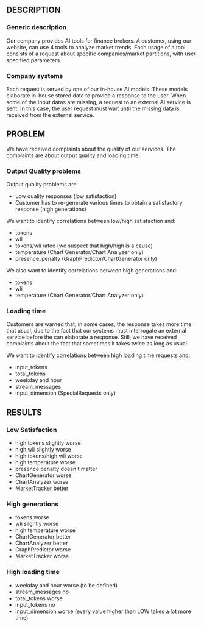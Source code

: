 ## DESCRIPTION

### Generic description

Our company provides AI tools for finance brokers.
A customer, using our website, can use 4 tools to analyze market trends.
Each usage of a tool consists of a request about specific companies/market partitions, with user-specified parameters.

### Company systems

Each request is served by one of our in-house AI models. These models elaborate in-house stored data to provide a response to the user.
When some of the input datas are missing, a request to an external AI service is sent. In this case, the user request must wait until the missing data is received from the external service. 

## PROBLEM

We have received complaints about the quality of our services.
The complaints are about output quality and loading time.

### Output Quality problems

Output quality problems are:
- Low quality responses (low satisfaction)
- Customer has to re-generate various times to obtain a satisfactory response (high generations)

We want to identify correlations between low/high satisfaction and:
- tokens
- wli
- tokens/wli rateo (we suspect that high/high is a cause)
- temperature (Chart Generator/Chart Analyzer only)
- presence_penalty (GraphPredictor/ChartGenerator only)

We also want to identify correlations between high generations and:
- tokens
- wli
- temperature (Chart Generator/Chart Analyzer only)

### Loading time

Customers are warned that, in some cases, the response takes more time that usual, due to the fact that our systems must interrogate an external service before the can elaborate a response.
Still, we have received complaints about the fact that sometimes it takes twice as long as usual.

We want to identify correlations between high loading time requests and:
- input_tokens
- total_tokens
- weekday and hour
- stream_messages
- input_dimension (SpecialRequests only)

## RESULTS

### Low Satisfaction
- high tokens slightly worse
- high wli slightly worse
- high tokens/high wli worse
- high temperature worse
- presence penalty doesn't matter
- ChartGenerator worse
- ChartAnalyzer worse
- MarketTracker better

### High generations
- tokens worse
- wli slightly worse
- high temperature worse
- ChartGenerator better
- ChartAnalyzer better
- GraphPredictor worse
- MarketTracker worse

### High loading time
- weekday and hour worse (to be defined)
- stream_messages no
- total_tokens worse
- input_tokens no
- input_dimension worse (every value higher than LOW takes a lot more time)

